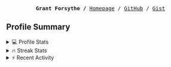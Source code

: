 <p><pre align="center"><strong>Grant Forsythe /</strong> <a href="https://www.grantwforsythe.com/">Homepage</a> / <a href="https://github.com/grantwforsythe">GitHub</a> / <a href="https://gist.github.com/grantwforsythe">Gist</a></pre></p>
 
<h2 align="left">Profile Summary</h2>
<details>
    <summary>💻 Profile Stats</summary>
    <div align="center">
        <img alt="GitHub stats" src="https://github-readme-stats.vercel.app/api?username=grantwforsythe&count_private=true&show_icons=true&hide=stars&border_radius=7&include_all_commits=true&hide_rank=true&custom_title=Grant%27s%20GitHub%20Stats">
        <img alt="Top languages" src="https://github-readme-stats.vercel.app/api/top-langs/?username=grantwforsythe&hide=jupyter+notebook,vim+script&layout=compact&langs_count=6">
    </div>
    <p style="font-size: 11px;" align="center">
        <strong>Note:</strong> Top languages is only a metric of the languages my public code consists of and doesn't reflect experience or skill level.
    </p>
</details>

<details>
    <summary>🔥 Streak Stats</summary>
        <div align="center">
            <img alt="Streak stats" src="https://github-readme-streak-stats.herokuapp.com/?user=grantwforsythe">
        </div>
</details>

 <details>
    <summary>⚡ Recent Activity</summary>
    
  <!--START_SECTION:activity-->
1. 💪 Opened PR [#137](https://github.com/xitanggg/open-resume/pull/137) in [xitanggg/open-resume](https://github.com/xitanggg/open-resume)
2. 🗣 Commented on [#28542](https://github.com/storybookjs/storybook/issues/28542#issuecomment-2603249527) in [storybookjs/storybook](https://github.com/storybookjs/storybook)
3. 🗣 Commented on [#3555](https://github.com/toolkit-for-ynab/toolkit-for-ynab/pull/3555#issuecomment-2593105564) in [toolkit-for-ynab/toolkit-for-ynab](https://github.com/toolkit-for-ynab/toolkit-for-ynab)
4. 🗣 Commented on [#3555](https://github.com/toolkit-for-ynab/toolkit-for-ynab/pull/3555#issuecomment-2591446819) in [toolkit-for-ynab/toolkit-for-ynab](https://github.com/toolkit-for-ynab/toolkit-for-ynab)
5. 🗣 Commented on [#3555](https://github.com/toolkit-for-ynab/toolkit-for-ynab/pull/3555#issuecomment-2591381945) in [toolkit-for-ynab/toolkit-for-ynab](https://github.com/toolkit-for-ynab/toolkit-for-ynab)
  <!--END_SECTION:activity-->
    
 </details>
